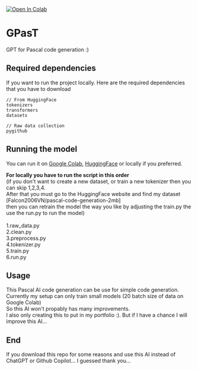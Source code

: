 [![Open In Colab](https://colab.research.google.com/assets/colab-badge.svg)](https://colab.research.google.com/github/buckdan/GPasT)
# GPasT
GPT for Pascal code generation :)

## Required dependencies
If you want to run the project locally. Here are the required dependencies that you have to download

```
// From HuggingFace
tokenizers
transformers 
datasets

// Raw data collection
pygithub
```

## Running the model
You can run it on [Google Colab](https://colab.research.google.com/github/buckdan/GPasT), [HuggingFace](https://huggingface.co/Falcon2006VN/GPasT-small-model) or locally if you preferred.<br>

**For locally you have to run the script in this order** <br>
(if you don't want to create a new dataset, or train a new tokenizer then you can skip 1,2,3,4.<br>
After that you must go to the HuggingFace website and find my dataset [Falcon2006VN/pascal-code-generation-2mb]<br>
then you can retrain the model the way you like by adjusting the train.py the use the run.py to run the model)<br><br>
1.raw_data.py<br>
2.clean.py<br>
3.preprocess.py<br>
4.tokenizer.py<br>
5.train.py<br>
6.run.py<br>

## Usage
This Pascal AI code generation can be use for simple code generation. Currently my setup can only train small models (20 batch size of data on Google Colab)<br>
So this AI won't propably has many improvements.<br>
I also only creating this to put in my portfolio :). But if I have a chance I will improve this AI...

## End
If you download this repo for some reasons and use this AI instead of ChatGPT or Github Copilot... I guessed thank you...

